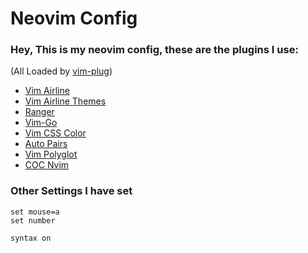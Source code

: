 # Neovim Config
### Hey, This is my neovim config, these are the plugins I use:
(All Loaded by [vim-plug](github.com/junegunn/vim-plug))

* [Vim Airline](https://github.com/vim-airline/vim-airline)
* [Vim Airline Themes](https://github.com/vim-airline/vim-airline-themes)
* [Ranger](https://github.com/francoiscabrol/ranger.vim)
* [Vim-Go](https://github.com/fatih/vim-go)
* [Vim CSS Color](https://github.com/ap/vim-css-color)
* [Auto Pairs](https://github.com/jiangmiao/auto-pairs)
* [Vim Polyglot](https://github.com/sheerun/vim-polyglot)
* [COC Nvim](https://github.com/neoclide/coc.nvim)

### Other Settings I have set
```
set mouse=a
set number

syntax on
```
